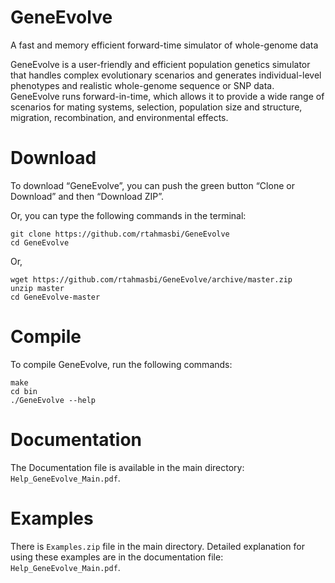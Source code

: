 # GeneEvolve
A fast and memory efficient forward-time simulator of whole-genome data

GeneEvolve is a user-friendly and efficient population genetics simulator that handles complex evolutionary scenarios and generates individual-level phenotypes and realistic whole-genome sequence or SNP data.
GeneEvolve runs forward-in-time, which allows it to provide a wide range of scenarios for mating systems, selection, population size and structure, migration, recombination, and environmental effects.


# Download
To download “GeneEvolve”, you can push the green button “Clone or Download” and then “Download ZIP”.

Or, you can type the following commands in the terminal:
    
    git clone https://github.com/rtahmasbi/GeneEvolve
    cd GeneEvolve
    
Or,

    wget https://github.com/rtahmasbi/GeneEvolve/archive/master.zip
    unzip master
    cd GeneEvolve-master


# Compile
To compile GeneEvolve, run the following commands:

    make
    cd bin
    ./GeneEvolve --help



# Documentation
The Documentation file is available in the main directory: `Help_GeneEvolve_Main.pdf`.


# Examples
There is `Examples.zip` file in the main directory. Detailed explanation for using these examples are in the documentation file: `Help_GeneEvolve_Main.pdf`.

